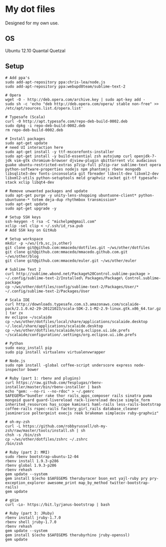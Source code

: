 # My dot files #

Designed for my own use.

## OS

Ubuntu 12.10 Quantal Quetzal

## Setup

    # Add ppa's
    sudo add-apt-repository ppa:chris-lea/node.js
    sudo add-apt-repository ppa:webupd8team/sublime-text-2

    # Opera
    wget -O - http://deb.opera.com/archive.key | sudo apt-key add -
    sudo sh -c 'echo "deb http://deb.opera.com/opera/ stable non-free" >> /etc/apt/sources.list.d/opera.list'

    # Typesafe (Scala)
    curl -O http://apt.typesafe.com/repo-deb-build-0002.deb
    sudo dpkg -i repo-deb-build-0002.deb
    rm repo-deb-build-0002.deb

    # Install packages
    sudo apt-get update
    # need UI interaction here
    sudo apt-get install -y ttf-mscorefonts-installer
    sudo apt-get install -y build-essential zsh autojump curl openjdk-7-jdk vim-gtk chromium-browser djview-plugin qbittorrent vlc audacious guake ubuntu-restricted-extras p7zip-full p7zip-rar sublime-text opera python-software-properties nodejs npm phantomjs rbenv mongodb libsqlite3-dev fonts-inconsolata git fbreader libxslt-dev libxml2-dev libxml2-utils python-setuptools meld graphviz racket git-tf typesafe-stack xclip libqt4-dev

    # Remove unwanted packages and update
    sudo apt-get purge -y unity-lens-shopping ubuntuone-client* python-ubuntuone-* totem deja-dup rhythmbox transmission*
    sudo apt-get update
    sudo apt-get upgrade -y

    # Setup SSH keys
    ssh-keygen -t rsa -C "michelpm@gmail.com"
    xclip -sel clip < ~/.ssh/id_rsa.pub
    # Add SSH key on GitHub

    # Setup workspace
    mkdir -p ~/ws/{rb,sc,js,other}
    git clone git@github.com:mmacedo/dotfiles.git ~/ws/other/dotfiles
    git clone git@github.com:mmacedo/mmacedo.github.com.git ~/ws/other/blog
    git clone git@github.com:mmacedo/euler.git ~/ws/other/euler

    # Sublime Text 2
    curl http://sublime.wbond.net/Package%20Control.sublime-package > ~/.config/sublime-text-2/Installed\ Packages/Package\ Control.sublime-package
    cp ~/ws/other/dotfiles/config/sublime-text-2/Packages/User/* ~/.config/sublime-text-2/Packages/User

    # Scala IDE
    curl http://downloads.typesafe.com.s3.amazonaws.com/scalaide-pack/2.1.0.m2-29-20121023/scala-SDK-2.1-M2-2.9-linux.gtk.x86_64.tar.gz | tar zx
    mv eclipse ~/scalaide
    cp ~/ws/other/dotfiles/local/share/applications/scalaide.desktop ~/.local/share/applications/scalaide.desktop
    cp ~/ws/other/dotfiles/scalaide/org.eclipse.ui.ide.prefs ~/scalaide/configuration/.settings/org.eclipse.ui.ide.prefs

    # Python
    sudo easy_install pip
    sudo pip install virtualenv virtualenvwrapper

    # Node.js
    sudo npm install -global coffee-script underscore express node-inspector bower

    # Ruby (part 1: rbenv and plugins)
    curl https://raw.github.com/fesplugas/rbenv-installer/master/bin/rbenv-installer | bash
    echo "gem: --no-ri --no-rdoc" > ~/.gemrc
    SAFEGEMS="bundler rake thor rails_apps_composer rails sinatra puma mongoid guard guard-livereload rack-livereload devise simple_form inherited_resources has_scope kaminari haml-rails less-rails-bootstrap coffee-rails rspec-rails factory_girl_rails database_cleaner jasminerice poltergeist execjs reek brakeman simplecov ruby-graphviz"

    # oh-my-zsh
    curl -L https://github.com/robbyrussell/oh-my-zsh/raw/master/tools/install.sh | sh
    chsh -s /bin/zsh
    cp ~/ws/other/dotfiles/zshrc ~/.zshrc
    /bin/zsh

    # Ruby (part 2: MRI)
    sudo rbenv bootstrap-ubuntu-12-04
    rbenv install 1.9.3-p286
    rbenv global 1.9.3-p286
    rbenv rehash
    gem update --system
    gem install $(echo $SAFEGEMS therubyracer bson_ext yajl-ruby pry pry-exception_explorer awesome_print map_by_method twitter-bootstrap-rails)
    gem update

    # gVim
    curl -Lo- https://bit.ly/janus-bootstrap | bash

    # Ruby (part 3: JRuby)
    rbenv install jruby-1.7.0
    rbenv shell jruby-1.7.0
    rbenv rehash
    gem update --system
    gem install $(echo $SAFEGEMS therubyrhino jruby-openssl)
    gem update